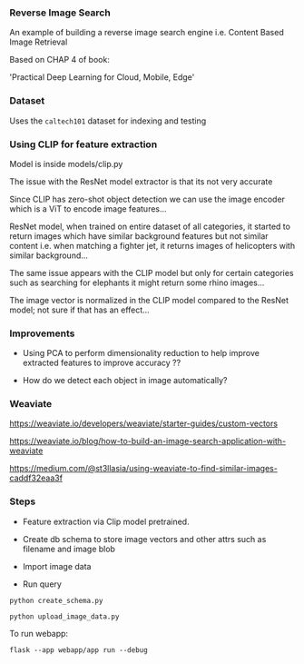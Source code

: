 ### Reverse Image Search

An example of building a reverse image search engine i.e. Content Based Image Retrieval


Based on CHAP 4 of book:

'Practical Deep Learning for Cloud, Mobile, Edge'



### Dataset

Uses the `caltech101` dataset for indexing and testing




### Using CLIP for feature extraction

Model is inside models/clip.py

The issue with the ResNet model extractor is that its not very accurate

Since CLIP has zero-shot object detection we can use the image encoder which is a ViT to encode image features...


ResNet model, when trained on entire dataset of all categories, it started to return images which have similar background features but not similar content i.e. when matching a fighter jet, it returns images of helicopters with similar background...

The same issue appears with the CLIP model but only for certain categories such as searching for elephants it might return some rhino images...

The image vector is normalized in the CLIP model compared to the ResNet model; not sure if that has an effect...


### Improvements

* Using PCA to perform dimensionality reduction to help improve extracted features to improve accuracy ??

* How do we detect each object in image automatically?






### Weaviate

https://weaviate.io/developers/weaviate/starter-guides/custom-vectors

https://weaviate.io/blog/how-to-build-an-image-search-application-with-weaviate

https://medium.com/@st3llasia/using-weaviate-to-find-similar-images-caddf32eaa3f



### Steps

* Feature extraction via Clip model pretrained.

* Create db schema to store image vectors and other attrs such as filename and image blob

* Import image data

* Run query


```
python create_schema.py

python upload_image_data.py

```

To run webapp:
```
flask --app webapp/app run --debug
```